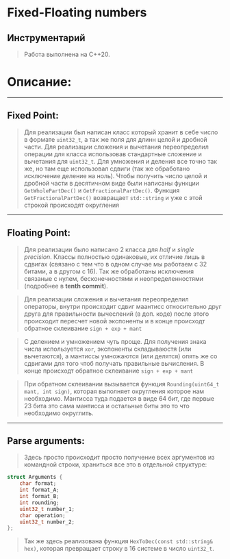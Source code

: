# Fixed-Floating numbers

## Инструментарий
> Работа выполнена на C++20.

# Описание:

***

## Fixed Point:

>Для реализации был написан класс который хранит в себе число в формате `uint32_t`, а так же поля для длинн целой и дробной части. Для реализации сложения и вычетания переопределил операции для класса использовав стандартные сложение и вычетания для `uint32_t`. Для умножения и деления все точно так же, но там еще использовал сдвиги (так же обработано исключение деление на ноль). Чтобы получить число целой и дробной части в десятичном виде были написаны функции `GetWholePartDec()` и `GetFractionalPartDec()`. Функция `GetFractionalPartDec()` возвращает `std::string` и уже с этой строкой происходят округления

***

## Floating Point:

>Для реализации было написано 2 класса для _half_ и _single precision_. Классы полностью одинаковые, их отличие лишь в сдвигах (связано с тем что в одном случае мы работаем с 32 битами, а в другом с 16). Так же обработаны исключения связаные с нулем, бесконечностями и неопределенностями (подробнее в __tenth commit__).

>Для реализации сложения и вычетания переопределил операторы, внутри происходит сдвиг маантисс относительно друг друга для правильности вычеслений (в доп. коде) после этого происходит пересчет новой экспоненты и в конце происходт обратное склеивание `sign + exp + mant`

>С делением и умножением чуть проще. Для получения знака числа используется `xor`, экспоненты складываюстя (или вычетаются), а мантиссы умножаются (или делятся) опять же со сдвигами для того чтоб получать правильные вычисления. В конце происходт обратное склеивание `sign + exp + mant`

>При обратном склеивании вызывается функция `Rounding(uint64_t mant, int sign)`, которая выполняет округления которое нам необходимо. Мантисса туда подается в виде 64 бит, где первые 23 бита это сама мантисса и остальные биты это то что необходимо округлить.

***

## Parse arguments:

>Здесь просто происходит просто получение всех аргументов из командной строки, храниться все это в отдельной структуре: 
```cpp
struct Arguments {
	char format;
	int format_A;
	int format_B;
	int rounding;
	uint32_t number_1;
	char operation;
	uint32_t number_2;
};
```
>Так же здесь реализована функция `HexToDec(const std::string& hex)`, которая превращает строку в 16 системе в число `uint32_t`.
